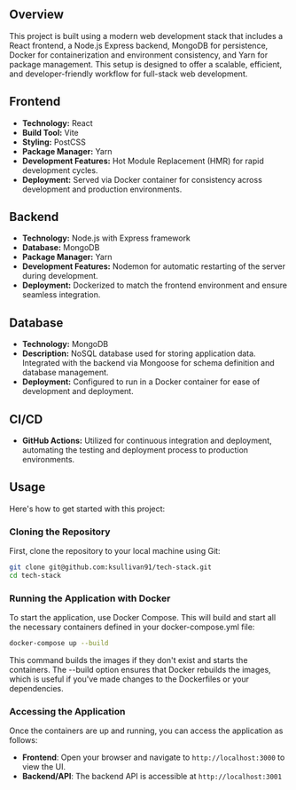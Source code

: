 ## Overview

This project is built using a modern web development stack that includes a React frontend, a Node.js Express backend, MongoDB for persistence, Docker for containerization and environment consistency, and Yarn for package management. This setup is designed to offer a scalable, efficient, and developer-friendly workflow for full-stack web development.

## Frontend

- **Technology:** React
- **Build Tool:** Vite
- **Styling:** PostCSS
- **Package Manager:** Yarn
- **Development Features:** Hot Module Replacement (HMR) for rapid development cycles.
- **Deployment:** Served via Docker container for consistency across development and production environments.

## Backend

- **Technology:** Node.js with Express framework
- **Database:** MongoDB
- **Package Manager:** Yarn
- **Development Features:** Nodemon for automatic restarting of the server during development.
- **Deployment:** Dockerized to match the frontend environment and ensure seamless integration.

## Database

- **Technology:** MongoDB
- **Description:** NoSQL database used for storing application data. Integrated with the backend via Mongoose for schema definition and database management.
- **Deployment:** Configured to run in a Docker container for ease of development and deployment.

## CI/CD

- **GitHub Actions:** Utilized for continuous integration and deployment, automating the testing and deployment process to production environments.


## Usage

Here's how to get started with this project:

### Cloning the Repository

First, clone the repository to your local machine using Git:

```bash
git clone git@github.com:ksullivan91/tech-stack.git
cd tech-stack
```

### Running the Application with Docker
To start the application, use Docker Compose. This will build and start all the necessary containers defined in your docker-compose.yml file:

```bash
docker-compose up --build
```
This command builds the images if they don't exist and starts the containers. The --build option ensures that Docker rebuilds the images, which is useful if you've made changes to the Dockerfiles or your dependencies.

### Accessing the Application

Once the containers are up and running, you can access the application as follows:

- **Frontend**: Open your browser and navigate to `http://localhost:3000` to view the UI.
- **Backend/API**: The backend API is accessible at `http://localhost:3001`
